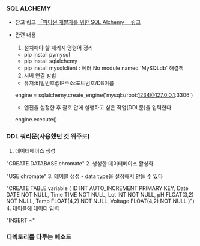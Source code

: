 ### SQL ALCHEMY
- 참고 링크 <a href="https://soogoonsoogoonpythonists.github.io/sqlalchemy-for-pythonist/tutorial/">「파이썬 개발자를 위한 SQL Alchemy」 링크</a>
- 관련 내용
    1. 설치해야 할 패키지 명령어 정리
    - pip install pymysql
    - pip install sqlalchemy
    - pip install mysqlclient : 에러 No module named 'MySQLdb' 해결책
    2. 서버 연결 방법
    - 유저:비밀번호@IP주소:포트번호/DB이름
    
    engine = sqlalchemy.create_engine('mysql://root:1234@127.0.0.1:3306')
    - 엔진을 설정한 후 괄호 안에 실행하고 싶은 작업(DDL문)을 입력한다
    
    engine.execute()

### DDL 쿼리문(사용했던 것 위주로)
1. 데이터베이스 생성

"CREATE DATABASE chromate"
2. 생성한 데이터베이스 활성화

"USE chromate"
3. 테이블 생성 - data type을 설정해서 만들 수 있다

"CREATE TABLE variable ( ID INT AUTO_INCREMENT PRIMARY KEY, Date DATE NOT NULL, Time TIME NOT NULL, Lot INT NOT NULL, pH FLOAT(3,2) NOT NULL, Temp FLOAT(4,2) NOT NULL, Voltage FLOAT(4,2) NOT NULL )")
4. 테이블에 데이터 입력

"INSERT ~"

### 디렉토리를 다루는 메소드
